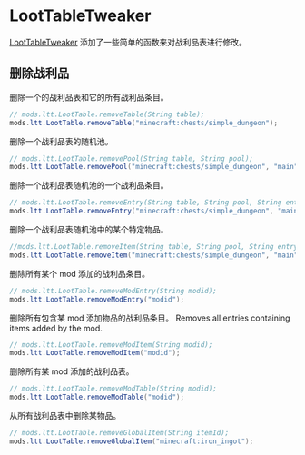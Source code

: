 # LootTableTweaker

[LootTableTweaker](https://minecraft.curseforge.com/projects/loottabletweaker) 添加了一些简单的函数来对战利品表进行修改。

## 删除战利品

删除一个的战利品表和它的所有战利品条目。
```java
// mods.ltt.LootTable.removeTable(String table);
mods.ltt.LootTable.removeTable("minecraft:chests/simple_dungeon");
```

删除一个战利品表的随机池。
```java
// mods.ltt.LootTable.removePool(String table, String pool);
mods.ltt.LootTable.removePool("minecraft:chests/simple_dungeon", "main");
```

删除一个战利品表随机池的一个战利品条目。
```java
// mods.ltt.LootTable.removeEntry(String table, String pool, String entry);
mods.ltt.LootTable.removeEntry("minecraft:chests/simple_dungeon", "main", "minecraft:iron_horse_armor");
```

删除一个战利品表随机池中的某个特定物品。
```java
//mods.ltt.LootTable.removeItem(String table, String pool, String entry);
mods.ltt.LootTable.removeItem("minecraft:chests/simple_dungeon", "main", "minecraft:golden_apple");
```

删除所有某个 mod 添加的战利品条目。
```java
// mods.ltt.LootTable.removeModEntry(String modid);
mods.ltt.LootTable.removeModEntry("modid");
```

删除所有包含某 mod 添加物品的战利品条目。
Removes all entries containing items added by the mod.
```java
// mods.ltt.LootTable.removeModItem(String modid);
mods.ltt.LootTable.removeModItem("modid");
```

删除所有某 mod 添加的战利品表。
```java
// mods.ltt.LootTable.removeModTable(String modid);
mods.ltt.LootTable.removeModTable("modid");
```

从所有战利品表中删除某物品。
```java
// mods.ltt.LootTable.removeGlobalItem(String itemId);
mods.ltt.LootTable.removeGlobalItem("minecraft:iron_ingot");
```
